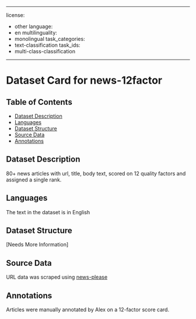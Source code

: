 
---
license:
- other
language:
- en
multilinguality:
- monolingual
task_categories:
- text-classification
task_ids:
- multi-class-classification
---

# Dataset Card for news-12factor

## Table of Contents
- [Dataset Description](#dataset-description)
- [Languages](#languages)
- [Dataset Structure](#dataset-structure)
- [Source Data](#source-data)
- [Annotations](#annotations)

## Dataset Description

80+ news articles with url, title, body text, scored on 12 quality factors and assigned a single rank.

## Languages

The text in the dataset is in English

## Dataset Structure

[Needs More Information]

## Source Data

URL data was scraped using [news-please](https://github.com/fhamborg/news-please)

## Annotations

Articles were manually annotated by Alex on a 12-factor score card. 

